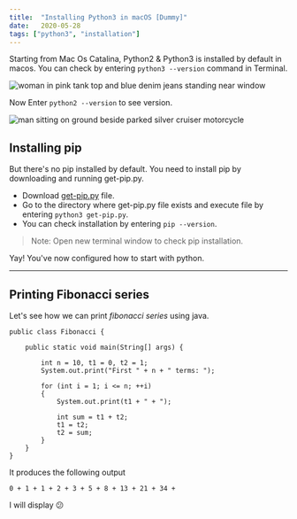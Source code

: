 ```yaml
---
title:  "Installing Python3 in macOS [Dummy]"
date:   2020-05-28
tags: ["python3", "installation"]
---
```

Starting from Mac Os Catalina, Python2 & Python3 is installed by default in macos. You can check by entering `python3 --version` command in Terminal.

![woman in pink tank top and blue denim jeans standing near window](https://images.unsplash.com/photo-1588417722655-5dc464048a97?ixlib=rb-1.2.1&q=80&fm=jpg&crop=entropy&cs=tinysrgb&w=1080&fit=max&ixid=eyJhcHBfaWQiOjkwODQwfQ)

Now Enter `python2 --version` to see version.

![man sitting on ground beside parked silver cruiser motorcycle](https://images.unsplash.com/photo-1558981852-426c6c22a060?ixlib=rb-1.2.1&q=80&fm=jpg&crop=entropy&cs=tinysrgb&w=1080&fit=max&ixid=eyJhcHBfaWQiOjkwODQwfQ)

## Installing pip
But there's no pip installed by default. You need to install pip by downloading and running get-pip.py.

 * Download [get-pip.py](https://bootstrap.pypa.io/get-pip.py) file.
 * Go to the directory where get-pip.py file exists and execute file by entering `python3 get-pip.py`.
 * You can check installation by entering `pip --version`.

> Note: Open new terminal window to check pip installation.

Yay! You've now configured how to start with python. 

---
## Printing Fibonacci series
Let's see how we can print *fibonacci series* using java.

    public class Fibonacci {
    
        public static void main(String[] args) {
    
            int n = 10, t1 = 0, t2 = 1;
            System.out.print("First " + n + " terms: ");
    
            for (int i = 1; i <= n; ++i)
            {
                System.out.print(t1 + " + ");
    
                int sum = t1 + t2;
                t1 = t2;
                t2 = sum;
            }
        }
    }

It produces the following output

    0 + 1 + 1 + 2 + 3 + 5 + 8 + 13 + 21 + 34 +

<p>I will display &#128533;</p>
